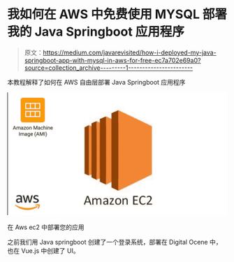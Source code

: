 # 我如何在 AWS 中免费使用 MYSQL 部署我的 Java Springboot 应用程序

> 原文：<https://medium.com/javarevisited/how-i-deployed-my-java-springboot-app-with-mysql-in-aws-for-free-ec7a702e69a0?source=collection_archive---------1----------------------->

本教程解释了如何在 AWS 自由层部署 Java Springboot 应用程序

![](img/f47937245e741b1901bdaddaaca90fbc.png)

在 Aws ec2 中部署您的应用

之前我们用 Java springboot 创建了一个登录系统，部署在 Digital Ocene 中，也在 Vue.js 中创建了 UI。